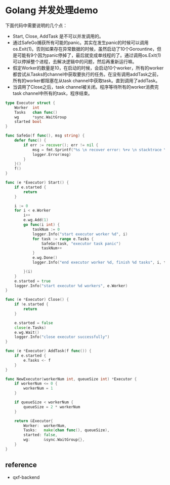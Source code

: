 # Golang 并发处理demo

下面代码中需要说明的几个点：

* Start, Close, AddTask 是不可以并发调用的。
* 通过SafeGo捕获所有可能的panic。其实在发生panic的时候可以调用os.Exit\(1\)。否则如果存在异常数据的时候，虽然启动了10个Gorountine，但是可能有9个因为panic停掉了，最后就变成单线程的了。通过调用os.Exit\(1\)可以停掉整个进程，去解决逻辑中的问题，然后再重新运行嘛。
* 假定Worker的数量是10，在启动的时候，会启动10个worker，所有的worker都尝试从Tasks的channel中获取要执行的任务。在没有调用addTask之前，所有的worker都阻塞在从task channel中获取task。直到调用了addTask。
* 当调用了Close之后，task channel被关闭。程序等待所有的worker消费完task channel中所有的task，程序结束。

```go
type Executor struct {
    Worker  int
    Tasks   chan func()
    wg      *sync.WaitGroup
    started bool
}

func SafeGo(f func(), msg string) {
    defer func() {
        if err := recover(); err != nil {
            msg = fmt.Sprintf("%s \n recover error: %+v \n stacktrace \n %s", msg, err, string(debug.Stack()))
            logger.Error(msg)
        }
    }()
    f()
}

func (e *Executor) Start() {
    if e.started {
        return
    }

    i := 0
    for i < e.Worker 
        i++
        e.wg.Add(1)
        go func(i int) {
            taskNum := 0
            logger.Info("start executor worker %d", i)
            for task := range e.Tasks {
                SafeGo(task, "executor task panic")
                taskNum++
            }
            e.wg.Done()
            logger.Info("end executor worker %d, finish %d tasks", i, taskNum)

        }(i)
    }
    e.started = true
    logger.Info("start executor %d workers", e.Worker)
}

func (e *Executor) Close() {
    if !e.started {
        return
    }

    e.started = false
    close(e.Tasks)
    e.wg.Wait()
    logger.Info("close executor successfully")
}

func (e *Executor) AddTask(f func()) {
    if e.started {
        e.Tasks <- f
    }
}

func NewExecutor(workerNum int, queueSize int) *Executor {
    if workerNum <= 0 {
        workerNum = 1
    }

    if queueSize < workerNum {
        queueSize = 2 * workerNum
    }

    return &Executor{
        Worker:  workerNum,
        Tasks:   make(chan func(), queueSize),
        started: false,
        wg:      &sync.WaitGroup{},
    }
}
```

## reference

* qxf-backend

